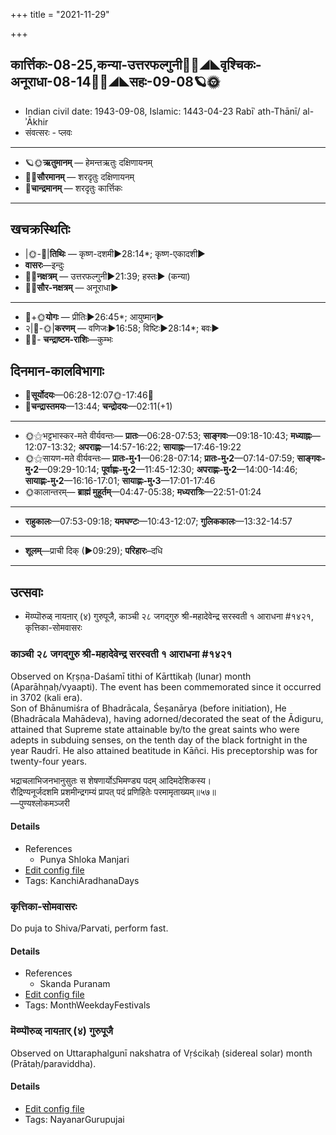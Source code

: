 +++
title = "2021-11-29"

+++
## कार्त्तिकः-08-25,कन्या-उत्तरफल्गुनी🌛🌌◢◣वृश्चिकः-अनूराधा-08-14🌌🌞◢◣सहः-09-08🪐🌞
- Indian civil date: 1943-09-08, Islamic: 1443-04-23 Rabīʿ ath-Thānī/ al-ʾĀkhir
- संवत्सरः - प्लवः
___________________
- 🪐🌞**ऋतुमानम्** — हेमन्तऋतुः दक्षिणायनम्
- 🌌🌞**सौरमानम्** — शरदृतुः दक्षिणायनम्
- 🌛**चान्द्रमानम्** — शरदृतुः कार्त्तिकः
___________________


## खचक्रस्थितिः
- |🌞-🌛|**तिथिः** — कृष्ण-दशमी►28:14*; कृष्ण-एकादशी►  
- **वासरः**—इन्दुः  
- 🌌🌛**नक्षत्रम्** — उत्तरफल्गुनी►21:39; हस्तः► (कन्या)  
- 🌌🌞**सौर-नक्षत्रम्** — अनूराधा►  
___________________
- 🌛+🌞**योगः** — प्रीतिः►26:45*; आयुष्मान्►  
- २|🌛-🌞|**करणम्** — वणिजः►16:58; विष्टिः►28:14*; बवः►  
- 🌌🌛- **चन्द्राष्टम-राशिः**—कुम्भः  


## दिनमान-कालविभागाः
- 🌅**सूर्योदयः**—06:28-12:07🌞️-17:46🌇  
- 🌛**चन्द्रास्तमयः**—13:44; **चन्द्रोदयः**—02:11(+1)  
___________________
- 🌞⚝भट्टभास्कर-मते वीर्यवन्तः— **प्रातः**—06:28-07:53; **साङ्गवः**—09:18-10:43; **मध्याह्नः**—12:07-13:32; **अपराह्णः**—14:57-16:22; **सायाह्नः**—17:46-19:22  
- 🌞⚝सायण-मते वीर्यवन्तः— **प्रातः-मु॰1**—06:28-07:14; **प्रातः-मु॰2**—07:14-07:59; **साङ्गवः-मु॰2**—09:29-10:14; **पूर्वाह्णः-मु॰2**—11:45-12:30; **अपराह्णः-मु॰2**—14:00-14:46; **सायाह्णः-मु॰2**—16:16-17:01; **सायाह्णः-मु॰3**—17:01-17:46  
- 🌞कालान्तरम्— **ब्राह्मं मुहूर्तम्**—04:47-05:38; **मध्यरात्रिः**—22:51-01:24  
___________________
- **राहुकालः**—07:53-09:18; **यमघण्टः**—10:43-12:07; **गुलिककालः**—13:32-14:57  
___________________
- **शूलम्**—प्राची दिक् (►09:29); **परिहारः**–दधि  
___________________

## उत्सवाः
- मॆय्प्पॊरुळ् नायऩार् (४) गुरुपूजै, काञ्ची २८ जगद्गुरु श्री-महादेवेन्द्र सरस्वती १ आराधना #१४२१, कृत्तिका-सोमवासरः
### काञ्ची २८ जगद्गुरु श्री-महादेवेन्द्र सरस्वती १ आराधना #१४२१

Observed on Kṛṣṇa-Daśamī tithi of Kārttikaḥ (lunar) month (Aparāhṇaḥ/vyaapti). The event has been commemorated since it occurred in 3702 (kali era).  
Son of Bhānumiśra of Bhadrācala, Śeṣanārya (before initiation), He (Bhadrācala Mahādeva), having adorned/decorated the seat of the Ādiguru, attained that Supreme state attainable by/to the great saints who were adepts in subduing senses, on the tenth day of the black fortnight in the year Raudrī. He also attained beatitude in Kāñci. His preceptorship was for twenty-four years.

भद्राचलाभिजनभानुसुतः स शेषणार्योऽभिमण्ड्य पदम् आदिमदेशिकस्य।  
रौद्रिण्यनूर्जदशमि प्रशमीन्द्रगम्यं प्रापत् पदं प्रणिहितेः परमामृताख्यम्॥५७॥  
—पुण्यश्लोकमञ्जरी



#### Details
- References
  - Punya Shloka Manjari
- [Edit config file](https://github.com/jyotisham/adyatithi/tree/master/mahApuruSha/kAnchI-maTha/lunar_month/tithi/08/25/kAJcI%2028%20jagadguru%20zrI~mahAdEvEndra%20sarasvatI%201%20ArAdhanA.toml)
- Tags: KanchiAradhanaDays


### कृत्तिका-सोमवासरः

Do puja to Shiva/Parvati, perform fast.

#### Details
- References
  - Skanda Puranam
- [Edit config file](https://github.com/jyotisham/adyatithi/tree/master/devatA/shaiva/description_only/kRttikA~sOmavAsaraH.toml)
- Tags: MonthWeekdayFestivals


### मॆय्प्पॊरुळ् नायऩार् (४) गुरुपूजै

Observed on Uttaraphalgunī nakshatra of Vṛścikaḥ (sidereal solar) month (Prātaḥ/paraviddha). 

#### Details
- [Edit config file](https://github.com/jyotisham/adyatithi/tree/master/mahApuruSha/nAyanAr/sidereal_solar_month/nakshatra/08/12/meypporuL%20nAyan2Ar%20%284%29%20gurupUjai.toml)
- Tags: NayanarGurupujai



